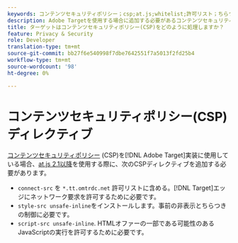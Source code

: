 ```yaml
---
keywords: コンテンツセキュリティポリシー；csp;at.js;whitelist;許可リスト；ちらつき；事前非表示；事前非表示；事前非表示；事前非表示
description: Adobe Targetを使用する場合に追加する必要があるコンテンツセキュリティポリシー(CSP)ディレクティブについて説明します。
title: ターゲットはコンテンツセキュリティポリシー(CSP)をどのように処理しますか？
feature: Privacy & Security
role: Developer
translation-type: tm+mt
source-git-commit: bb27f6e540998f7dbe7642551f7a5013f2fd25b4
workflow-type: tm+mt
source-wordcount: '98'
ht-degree: 0%

---
```



# コンテンツセキュリティポリシー(CSP)ディレクティブ

[コンテンツセキュリティポリシー](https://en.wikipedia.org/wiki/Content_Security_Policy) (CSP)を[!DNL Adobe Target]実装に使用している場合、[at.js 2.1以降](/help/c-implementing-target/c-implementing-target-for-client-side-web/target-atjs-versions.md)を使用する際に、次のCSPディレクティブを追加する必要があります。

* `connect-src` を `*.tt.omtrdc.net` 許可リストに含める。[!DNL Target]エッジにネットワーク要求を許可するために必要です。
* `style-src unsafe-inline`をインストールします。事前の非表示とちらつきの制御に必要です。
* `script-src unsafe-inline`.  HTMLオファーの一部である可能性のあるJavaScriptの実行を許可するために必要です。
